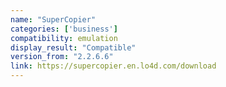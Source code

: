 ```yaml
---
name: "SuperCopier"
categories: ['business']
compatibility: emulation
display_result: "Compatible"
version_from: "2.2.6.6"
link: https://supercopier.en.lo4d.com/download
---
```



